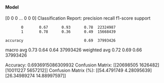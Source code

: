 #### Model
[0 0 0 ... 0 0 0]
Classification Report:
              precision    recall  f1-score   support

           0       0.67      0.93      0.78  22324987
           1       0.78      0.36      0.49  15668439

    accuracy                           0.69  37993426
   macro avg       0.73      0.64      0.64  37993426
weighted avg       0.72      0.69      0.66  37993426

Accuracy: 0.6936915086309932
Confusion Matrix:
[[20698505  1626482]
 [10011227  5657212]]
Confusion Matrix (%):
[[54.4791749   4.28095639]
 [26.34989274 14.88997597]]
